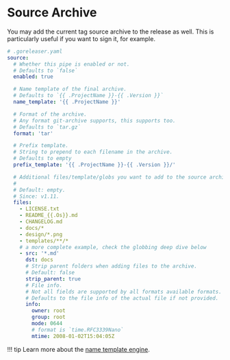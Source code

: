 # Source Archive

You may add the current tag source archive to the release as well. This is
particularly useful if you want to sign it, for example.

```yaml
# .goreleaser.yaml
source:
  # Whether this pipe is enabled or not.
  # Defaults to `false`
  enabled: true

  # Name template of the final archive.
  # Defaults to `{{ .ProjectName }}-{{ .Version }}`
  name_template: '{{ .ProjectName }}'

  # Format of the archive.
  # Any format git-archive supports, this supports too.
  # Defaults to `tar.gz`
  format: 'tar'

  # Prefix template.
  # String to prepend to each filename in the archive.
  # Defaults to empty
  prefix_template: '{{ .ProjectName }}-{{ .Version }}/'

  # Additional files/template/globs you want to add to the source archive.
  #
  # Default: empty.
  # Since: v1.11.
  files:
    - LICENSE.txt
    - README_{{.Os}}.md
    - CHANGELOG.md
    - docs/*
    - design/*.png
    - templates/**/*
    # a more complete example, check the globbing deep dive below
    - src: '*.md'
      dst: docs
      # Strip parent folders when adding files to the archive.
      # Default: false
      strip_parent: true
      # File info.
      # Not all fields are supported by all formats available formats.
      # Defaults to the file info of the actual file if not provided.
      info:
        owner: root
        group: root
        mode: 0644
        # format is `time.RFC3339Nano`
        mtime: 2008-01-02T15:04:05Z

```

!!! tip
    Learn more about the [name template engine](/customization/templates/).
